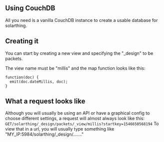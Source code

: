 ## Using CouchDB
All you need is a vanilla CouchDB instance to create a usable database
for solarthing.

## Creating it
You can start by creating a new view and specifying the "_design" to be packets.

The view name must be "millis" and the map function looks like this:

```
function(doc) {
  emit(doc.dateMillis, doc);
}
```

## What a request looks like
Although you will usually be using an API or have a graphical config to choose
different settings, a request will almost always look like this:
```GET/solarthing/_design/packets/_view/millis?startkey=1546650568194```
To view that in a url, you will usually type something like 
"MY_IP:5984/solarthing/_design/......."
